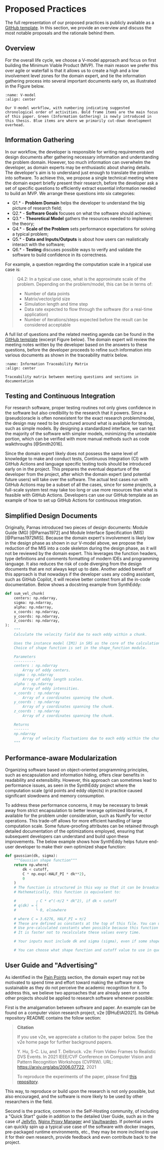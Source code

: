 # Proposed Practices

The full representation of our proposed practices is publicly available as a [GitHub template](https://omltcat.github.io/research-software-template/).
In this section, we provide an overview and discuss the most notable proposals and the rationale behind them.

## Overview
For the overall life cycle, we choose a V-model approach and focus on first building the Minimum Viable Product (MVP).
The main reason we prefer this over agile or waterfall is that it allows us to create a high and a low involvement level zones for the domain expert, and tie the information gathering process into several important documents early on, as illustrated in the Figure below.

```{figure} figures/v-model.png
:name: V-model
:align: center

Our V-model workflow, with numbering indicating suggested chronological order of activities. Bold frame items are the main focus of this paper. Green (Information Gathering) is newly introduced in this thesis. Blue items are where we primarily cut-down development overhead.
```

## Information Gathering
In our workflow, the developer is responsible for writing requirements and design documents after gathering necessary information and understanding the problem domain. However, too much information can overwhelm the developer, as domain experts may be enthusiastic about sharing details. The developer's aim is to understand just enough to translate the problem into software. To achieve this, we propose a single technical meeting where the domain expert briefly present their research, before the developer ask a set of specific questions to efficiently extract essential information needed to build an MVP. We arrange these questions into six categories:

- Q1.* - **Problem Domain** helps the developer to understand the big picture of research field;
- Q2.* - **Software Goals** focuses on what the software should achieve;
- Q3.* - **Theoretical Model** gathers the resources needed to implement the theory;
- Q4.* - **Scale of the Problem** sets performance expectations for solving a typical problem;
- Q5.* - **Data and Inputs/Outputs** is about how users can realistically interact with the software;
- Q6.* - **Testing** discuses possible ways to verify and validate the software to build confidence in its correctness.

For example, a question regarding the computation scale in a typical use case is:
> Q4.2: In a typical use case, what is the approximate scale of the problem. Depending on the problem/model, this can be in terms of:
> - Number of data points
> - Matrix/vector/grid size
> - Simulation length and time step
> - Data rate expected to flow through the software (for a real-time application)
> - Number of iterations/steps expected before the result can be considered acceptable


A full list of questions and the related meeting agenda can be found in the [GitHub template](https://omltcat.github.io/research-software-template/template/first-meeting/) (excerpt Figure below).
The domain expert will review the meeting notes written by the developer based on the answers to these questions, before the developer proceeds to refine such information into various documents as shown in the traceability matrix below.

```{figure} figures/trace.png
:name: Information Traceability Matrix
:align: center

Traceability matrix between meeting questions and sections in documentation
```

## Testing and Continuous Integration
For research software, proper testing routines not only gives confidence in the software but also credibility to the research that it powers.
Since a (pseudo)oracle is often nonexistent for the exact research problem/model, the design may need to be structured around what is available for testing, such as simple models.
By designing a standardized interface, we can test the majority of the software with simpler models, minimizing the untestable portion, which can be verified with more manual methods such as code walkthroughs [@Smith2016].

Since the domain expert likely does not possess the same level of knowledge to make and conduct tests, Continuous Integration (CI) with GitHub Actions and language specific testing tools should be introduced early on in the project.
This prepares the eventual departure of the developer from the project, after which the domain expert (and potential future users) will take over the software.
The actual test cases run with GitHub Actions may be a subset of all the cases, since for some projects, a full-scale system test may take too long or use more resources than what is feasible with GitHub Actions.
Developers can use our GitHub template as an example of how to set up GitHub Actions for continuous integration.

## Simplified Design Documents
Originally, Parnas introduced two pieces of design documents: Module Guide (MG) [@Parnas1972] and Module Interface Specification (MIS) [@Parnas1972MIS].
Because the domain expert's involvement is likely low in the design phase as shown in our V-model above, we propose the reduction of the MIS into a code skeleton during the design phase, as it will not be reviewed by the domain expert.
This leverages the function headers, type definitions and comments formatting of modern IDEs and programming language.
It also reduces the risk of code diverging from the design documents that are not always kept up to date.
Another added benefit of this approach is that nowadays if the developer uses any coding assistant, such as GitHub Copilot, it will receive better context from all the in-code documentation.
Below shows a docstring example from SynthEddy:

```python
def sum_vel_chunk(
    centers: np.ndarray,
    sigma: np.ndarray,
    alpha: np.ndarray,
    x_coords: np.ndarray,
    y_coords: np.ndarray,
    z_coords: np.ndarray,
):
    """
    Calculate the velocity field due to each eddy within a chunk.

    Uses the instance model (IM1) in SRS as the core of the calculation.
    Choice of shape function is set in the shape_function module.

    Parameters
    ----------
    centers : np.ndarray
        Array of eddy centers.
    sigma : np.ndarray
        Array of eddy length scales.
    alpha : np.ndarray
        Array of eddy intensities.
    x_coords : np.ndarray
        Array of x coordinates spanning the chunk.
    y_coords : np.ndarray
        Array of y coordinates spanning the chunk.
    z_coords : np.ndarray
        Array of z coordinates spanning the chunk.

    Returns
    -------
    np.ndarray
        Array of velocity fluctuations due to each eddy within the chunk.
    """
```

## Performance-aware Modularization
Organizing software based on object-oriented programming principles, such as encapsulation and information hiding, offers clear benefits in readability and extensibility.
However, this approach can sometimes lead to performance issues, as seen in the SynthEddy project where the computation scale (grid points and eddy objects) in practice caused significant slowdowns and memory consumption. 

To address these performance concerns, it may be necessary to break away from strict encapsulation to better leverage optimized libraries, if available for the problem under consideration, such as NumPy for vector operations.
This trade-off allows for more efficient handling of large computation scale.
Some future-proofing attributes can be retained through detailed documentation of the optimizations employed, ensuring that subsequent developers can understand and build upon these improvements. The below example shows how SynthEddy helps future end-user developer to make their own optimized shape function:

```python
def gaussian(dk, sigma):
    """Gaussian shape function"""
    return np.where(
        dk < cutoff,
        C * np.exp(-HALF_PI * dk**2),
        0
    )
    # The function is structured in this way so that it can be broadcasted by NumPy over many eddies efficiently.
    # Mathematically, this function is equivalent to:

    #         ┌ C * e^(-π/2 * dk^2), if dk < cutoff
    # q(dk) = ┤
    #         └ 0, elsewhere

    # where C = 3.6276, HALF_PI = π/2
    # These are defined as constants at the top of this file. You can use different values or define new ones.
    # Use pre-calculated constants when possible because this function is called many times.
    # It is faster not to recalculate these values every time.

    # Your inputs must include dk and sigma (sigma), even if some shape functions may not use sigma.

    # You can choose what shape function and cutoff value to use in query arguments.
```

## User Guide and "Advertising"
As identified in the [Pain Points](./introduction.md#pain-points) section, the domain expert may not be motivated to spend time and effort toward making the software more sustainable as they do not perceive the academic recognition for it.
To address this, we believe two approaches that are already seen on some other projects should be applied to research software whenever possible:

First is the amalgamation between software and paper. An example can be found on a computer vision research project, v2e [@HuEtAl2021]. Its GitHub repository README contains the follow section:

> **Citation**
>
> If you use v2e, we appreciate a citation to the paper below. See the v2e home page for further background papers.
>
> Y. Hu, S-C. Liu, and T. Delbruck. v2e: From Video Frames to Realistic DVS Events. In 2021 IEEE/CVF Conference on Computer Vision and Pattern Recognition Workshops (CVPRW). URL: https://arxiv.org/abs/2006.07722, 2021
>
> To reproduce the experiments of the paper, please find [this repository](https://github.com/SensorsINI/v2e_exps_public).

This way, to reproduce or build upon the research is not only possible, but also encouraged, and the software is more likely to be used by other researchers in the field.

Second is the practice, common in the Self-Hosting community, of including a "Quick Start" guide in addition to the detailed User Guide, such as in the case of [Jellyfin](https://jellyfin.org/docs/general/quick-start/), [Nginx Proxy Manager](https://nginxproxymanager.com/guide/#quick-setup) and [Vaultwarden](https://github.com/dani-garcia/vaultwarden?tab=readme-ov-file#docker-compose).
If potential users can quickly spin up a typical use case of the software with docker images, pre-packaged runtime environments, etc., they may be more inclined to use it for their own research, provide feedback and even contribute back to the project.
